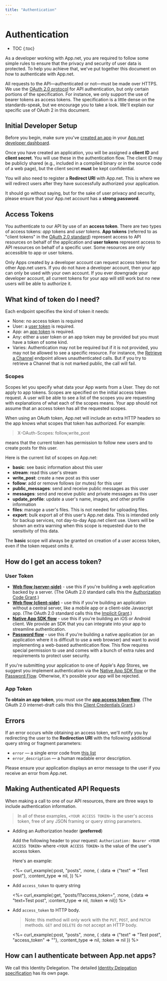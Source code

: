```yaml
---
title: "Authentication"
---
```


# Authentication

* TOC
{:toc}

As a developer working with App.net, you are required to follow some simple rules to ensure that the privacy and security of user data is protected. To help you achieve that, we've put together this document on how to authenticate with App.net.

All requests to the API—authenticated or not—must be made over HTTPS. We use the [OAuth 2.0 protocol](http://tools.ietf.org/html/rfc6749) for API authentication, but only certain portions of the specification. For instance, we only support the use of bearer tokens as access tokens. The specification is a little dense on the standards-speak, but we encourage you to take a look. We'll explain our specific use of OAuth 2 in this document.

## Initial Developer Setup

Before you begin, make sure you've [created an app](/docs/guides/create-an-app/) in your [App.net developer dashboard](https://account.app.net/developer/apps/).

Once you have created an application, you will be assigned a **client ID** and **client secret**. You will use these in the authentication flow. The client ID may be publicly shared (e.g., included in a compiled binary or in the source code of a web page), but the client secret **must** be kept confidential.

You will also need to register a **Redirect URI** with App.net. This is where we will redirect users after they have successfully authorized your application.

It should go without saying, but for the sake of user privacy and security, please ensure that your App.net account has a **strong password**.

## Access Tokens

You authenticate to our API by use of an **access token**. There are two types of access tokens: _app_ tokens and _user_ tokens. **App tokens** (referred to as "client tokens" in the [OAuth 2.0 standard](http://tools.ietf.org/html/rfc6749)) represent access to API resources on behalf of the application and **user tokens** represent access to API resources on behalf of a specific user. Some resources are only accessible to app or user tokens.

<div class="alert alert-info alert-block">
<p>Only Apps created by a developer account can request access tokens for other App.net users. If you do not have a developer account, then your app can only be used with your own account. If you ever downgrade your developer account, all current tokens for your app will still work but no new users will be able to authorize it.</p>
</div>

## What kind of token do I need?

Each endpoint specifies the kind of token it needs:

* None: no access token is required
* User: a [user token](/reference/authentication/#how-do-i-get-an-access-token) is required.
* App: an [app token](/reference/authentication/flows/app-access-token/) is required.
* Any: either a user token or an app token may be provided but you must have a token of some kind.
* Varies: Authentication may not be required but if it is not provided, you may not be allowed to see a specific resource. For instance, the [Retrieve a Channel](/reference/resources/channel/lookup/#retrieve-a-channel) endpoint allows unauthenticated calls. But if you try to retrieve a Channel that is not marked public, the call will fail.

### Scopes

Scopes let you specify what data your App wants from a User. They do not apply to app tokens. Scopes are specified on the initial access token request. A user will be able to see a list of the scopes you are requesting with explanations of what each of the scopes means. Your app should not assume that an access token has all the requested scopes.

When using an OAuth token, App.net will include an extra HTTP headers so the app knows what scopes that token has authorized. For example:

> X-OAuth-Scopes: follow,write_post

means that the current token has permission to follow new users and to create posts for this user.

Here is the current list of scopes on App.net:

* **basic**: see basic information about this user
* **stream**: read this user's stream
* **write_post**: create a new post as this user
* **follow**: add or remove follows (or mutes) for this user
* **public_messages**: send and receive public messages as this user
* **messages**: send and receive public and private messages as this user
* **update_profile**: update a user's name, images, and other profile information
* **files**: manage a user's files. This is not needed for uploading files.
* **export**: bulk export all of this user's App.net data. This is intended only for backup services, not day-to-day App.net client use. Users will be shown an extra warning when this scope is requested due to the sensitivity of this data.

The **basic** scope will always be granted on creation of a user access token, even if the token request omits it.

## How do I get an access token?

### User Token

* **[Web flow (server-side)](/reference/authentication/flows/web/#server-side-flow)** - use this if you're building a web application backed by a server. (The OAuth 2.0 standard calls this the [Authorization Code Grant](http://tools.ietf.org/html/rfc6749#section-4.1).)
* **[Web flow (client-side)](/reference/authentication/flows/web/#client-side-flow)** - use this if you're building an application without a central server, like a mobile app or a client-side Javascript app. (The OAuth 2.0 standard calls this the [Implicit Grant](http://tools.ietf.org/html/rfc6749#section-4.2).)
* **[Native App SDK flow](/reference/authentication/flows/sdk/)** - use this if you're building an iOS or Android client. We provide an SDK that you can integrate into your app to streamline authentication.
* **[Password flow](/reference/authentication/flows/password/)** - use this if you're building a native application (or an application where it is difficult to use a web browser) and want to avoid implementing a web-based authentication flow. This flow requires special permission to use and comes with a bunch of extra rules and requirements to protect user security.

<div class="alert alert-error alert-block">
<p>If you're submitting your application to one of Apple's App Stores, we suggest you implement authentication via the <a href="/reference/authentication/flows/sdk/">Native App SDK flow</a> or the <a href="/reference/authentication/flows/password/">Password Flow</a>. Otherwise, it's possible your app will be rejected.</p>
</div>

### App Token

**To obtain an app token**, you must use the **[app access token flow](/reference/authentication/flows/app-access-token)**. (The OAuth 2.0 internet-draft calls this this [Client Credentials Grant](http://tools.ietf.org/html/rfc6749#section-4.4).)

## Errors

If an error occurs while obtaining an access token, we'll notify you by redirecting the user to the **Redirection URI** with the following additional query string or fragment parameters:

* `error` — a single error code from [this list](http://tools.ietf.org/html/rfc6749#section-5.2)
* `error_description` — a human readable error description.

Please ensure your application displays an error message to the user if you receive an error from App.net.

## Making Authenticated API Requests

When making a call to one of our API resources, there are three ways to include authentication information.

> In all of these examples, `<YOUR ACCESS TOKEN>` is the user's access token, free of any JSON framing or query string parameters.

* Adding an Authorization header (**preferred**)

    Add the following header to your request:
    `Authorization: Bearer <YOUR ACCESS TOKEN>`
    where `<YOUR ACCESS TOKEN>` is the value of the user's access token.

    Here's an example:

    <%= curl_example(:post, "posts", :none, {
        :data => {"text" => "Test post"},
        :content_type => nil,
    }) %>

* Add `access_token` to query string

    <%= curl_example(:get, "posts/1?access_token=<YOUR ACCESS TOKEN>", :none, {:data => "text=Test post", :content_type => nil, :token => nil}) %>

* Add `access_token` to HTTP body. 

    > Note: this method will only work with the `PUT`, `POST`, and `PATCH` methods. `GET` and `DELETE` do not accept an HTTP body.

    <%= curl_example(:post, "posts", :none, {
        :data => {"text" => "Test post", "access_token" => "<YOUR ACCESS TOKEN>"},
        :content_type => nil,
        :token => nil
    }) %>

## How can I authenticate between App.net apps?

We call this Identity Delegation. The detailed [Identity Delegation specification](identity-delegation/) has its own page.
